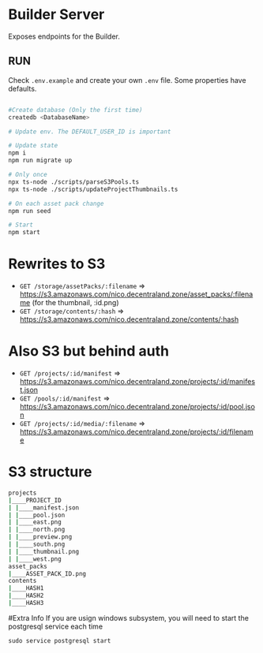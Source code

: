 # Builder Server

Exposes endpoints for the Builder.

## RUN

Check `.env.example` and create your own `.env` file. Some properties have defaults.

```bash

#Create database (Only the first time)
createdb <DatabaseName>

# Update env. The DEFAULT_USER_ID is important

# Update state
npm i
npm run migrate up

# Only once
npx ts-node ./scripts/parseS3Pools.ts
npx ts-node ./scripts/updateProjectThumbnails.ts

# On each asset pack change
npm run seed

# Start
npm start
```

# Rewrites to S3

- `GET /storage/assetPacks/:filename` => https://s3.amazonaws.com/nico.decentraland.zone/asset_packs/:filename (for the thumbnail, :id.png)
- `GET /storage/contents/:hash` => https://s3.amazonaws.com/nico.decentraland.zone/contents/:hash

# Also S3 but behind auth

- `GET /projects/:id/manifest` => https://s3.amazonaws.com/nico.decentraland.zone/projects/:id/manifest.json
- `GET /pools/:id/manifest` => https://s3.amazonaws.com/nico.decentraland.zone/projects/:id/pool.json
- `GET /projects/:id/media/:filename` => https://s3.amazonaws.com/nico.decentraland.zone/projects/:id/filename

# S3 structure

```bash
projects
|____PROJECT_ID
| |____manifest.json
| |____pool.json
| |____east.png
| |____north.png
| |____preview.png
| |____south.png
| |____thumbnail.png
| |____west.png
asset_packs
|____ASSET_PACK_ID.png
contents
|____HASH1
|____HASH2
|____HASH3
```

#Extra Info
If you are usign windows subsystem, you will need to start the postgresql service each time 

`sudo service postgresql start`
